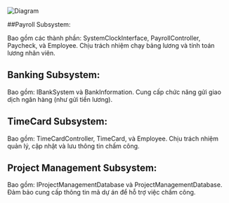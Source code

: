 ![Diagram](https://www.planttext.com/api/plantuml/png/d5HBReCm4Drp2Yih8ZKNwA9AIxl8ebMaHEfwOYQ4uW-oXqfHbPDrqIFr2hK992PnM9G5Y9atRzuynln-_ymjWQ56YYIfWLTG89iiOM-q46pLREpU4ie9-qgOkqf5QBR0aQtQU2OqhnQdu17KNYrhEcq3X_RE1LZBEkfCA_9FD66HQLINZrVo7V8gBE06WV2zfDsZr8sYT2iqq7NjYwo5tkD08GV16-7A7V6WNNIqsUpXMdiBlvwemxPgHo2zgEGGMFy4gYfLCMRzmcEE8WUEeyhN1fG5JgLM4GTztK9jjP7W4IFImXRtBCTQsvBIVgQxIwRfO8HrAJ43ar_FS9JHv-CxK21v07U0D7TVPtfEDRKFdB91niBdPVmGwHZsEPDb4R88IMo7Gh5XHMH4RsiV7iD4js9fz0ToOg-WtBj4HQCBqi7Fw6SWs82zr9xjm1JuriWDcdH5nYrUvDpzXooa6P7JdfHRsJ6NRdDwt-RkAFW_sXy0003__mC0)


##Payroll Subsystem:

Bao gồm các thành phần: SystemClockInterface, PayrollController, Paycheck, và Employee.
Chịu trách nhiệm chạy bảng lương và tính toán lương nhân viên.
## Banking Subsystem:

Bao gồm: IBankSystem và BankInformation.
Cung cấp chức năng gửi giao dịch ngân hàng (như gửi tiền lương).
## TimeCard Subsystem:

Bao gồm: TimeCardController, TimeCard, và Employee.
Chịu trách nhiệm quản lý, cập nhật và lưu thông tin chấm công.
## Project Management Subsystem:

Bao gồm: IProjectManagementDatabase và ProjectManagementDatabase.
Đảm bảo cung cấp thông tin mã dự án để hỗ trợ việc chấm công.
